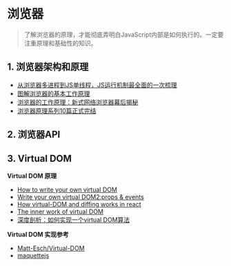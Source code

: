 # 浏览器

>了解浏览器的原理，才能彻底弄明白JavaScript内部是如何执行的。一定要注重原理和基础性的知识。

## 1. 浏览器架构和原理

- [从浏览器多进程到JS单线程，JS运行机制最全面的一次梳理](https://imweb.io/topic/5b72d4ef15554e6d3409f817)
- [图解浏览器的基本工作原理 ](https://zhuanlan.zhihu.com/p/47407398)
- [浏览器的工作原理：新式网络浏览器幕后揭秘](https://www.html5rocks.com/zh/tutorials/internals/howbrowserswork/)
- [浏览器原理系列10篇正式完结](https://juejin.im/post/5c6d3e026fb9a04a0d576f98)

## 2. 浏览器API

## 3. Virtual DOM
  
**Virtual DOM 原理**
- [How to write your own virtual DOM](https://medium.com/@deathmood/how-to-write-your-own-virtual-dom-ee74acc13060)
- [Write your own virtual DOM2:props & events](https://medium.com/@deathmood/write-your-virtual-dom-2-props-events-a957608f5c76)
- [How virtual-DOM and diffing works in react](https://medium.com/@gethylgeorge/how-virtual-dom-and-diffing-works-in-react-6fc805f9f84e)
- [The inner work of virtual DOM](https://medium.com/@rajaraodv/the-inner-workings-of-virtual-dom-666ee7ad47cf)
- [深度剖析：如何实现一个virtual DOM算法](https://github.com/livoras/blog/issues/13)

**Virtual DOM 实现参考**
- [Matt-Esch/Virtual-DOM](https://github.com/Matt-Esch/virtual-dom)
- [maquettejs](https://maquettejs.org/)

